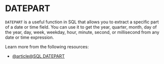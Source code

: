 # DATEPART

`DATEPART` is a useful function in SQL that allows you to extract a specific part of a date or time field. You can use it to get the year, quarter, month, day of the year, day, week, weekday, hour, minute, second, or millisecond from any date or time expression.

Learn more from the following resources:

- [@article@SQL DATEPART](https://hightouch.com/sql-dictionary/sql-datepart)